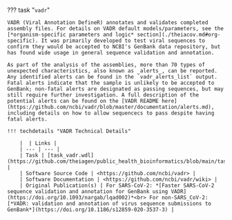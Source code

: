 ??? task "`vadr`"

    VADR (Viral Annotation DefineR) annotates and validates completed assembly files. For details on VADR default models/parameters, see the [*organism-specific parameters and logic* section](./theiacov.md#org-specific). It was primarily developed to test viral sequences to confirm they would be accepted to NCBI's GenBank data repository, but has found wide usage in general sequence validation and annotation.

    As part of the analysis of the assemblies, more than 70 types of unexpected characteristics, also known as _alerts_, can be reported. Any identified alerts can be found in the `vadr_alerts_list` output. Fatal alerts indicate that the sample is unlikely to be accepted to GenBank; non-fatal alerts are designated as passing sequences, but may still require further investigation. A full description of the potential alerts can be found on the [VADR README here](https://github.com/ncbi/vadr/blob/master/documentation/alerts.md), including details on how to allow sequencecs to pass despite having fatal alerts.

    !!! techdetails "VADR Technical Details"

        |  | Links |
        | --- | --- |
        | Task | [task_vadr.wdl](https://github.com/theiagen/public_health_bioinformatics/blob/main/tasks/quality_control/advanced_metrics/task_vadr.wdl) |
        | Software Source Code | <https://github.com/ncbi/vadr> |
        | Software Documentation | <https://github.com/ncbi/vadr/wiki> |
        | Original Publication(s) | For SARS-CoV-2: *[Faster SARS-CoV-2 sequence validation and annotation for GenBank using VADR](https://doi.org/10.1093/nargab/lqad002)*<br> For non-SARS_CoV-2: [*VADR: validation and annotation of virus sequence submissions to GenBank*](https://doi.org/10.1186/s12859-020-3537-3) |
